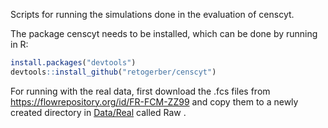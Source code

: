 Scripts for running the simulations done in the evaluation of censcyt.

The package censcyt needs to be installed, which can be done by running in R:

```R
install.packages("devtools")
devtools::install_github("retogerber/censcyt")
```


For running with the real data, first download the .fcs files from https://flowrepository.org/id/FR-FCM-ZZ99 and copy them to a newly created directory in [Data/Real](Data/Real) called Raw .
